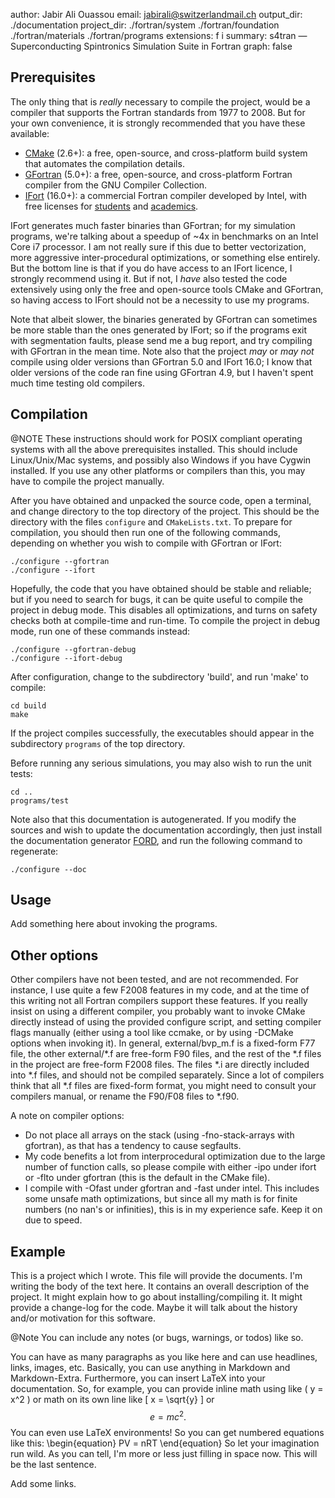 author:      Jabir Ali Ouassou
email:       jabirali@switzerlandmail.ch
output_dir:  ./documentation
project_dir: ./fortran/system
             ./fortran/foundation
             ./fortran/materials
             ./fortran/programs
extensions:  f
             i
summary:     s4tran — Superconducting Spintronics Simulation Suite in Fortran
graph:       false


Prerequisites
-------------
The only thing that is *really* necessary to compile the project, would be a
compiler that supports the Fortran standards from 1977 to 2008. But for your
own convenience, it is strongly recommended that you have these available:

 * [CMake](https://cmake.org/) (2.6+):
   a free, open-source, and cross-platform build system that automates the compilation details.
 * [GFortran](https://gcc.gnu.org/wiki/GFortran) (5.0+):
   a free, open-source, and cross-platform Fortran compiler from the GNU Compiler Collection.
 * [IFort](https://software.intel.com/en-us/fortran-compilers) (16.0+):
   a commercial Fortran compiler developed by Intel, with free licenses for 
   [students](https://software.intel.com/en-us/qualify-for-free-software/student) and
   [academics](https://software.intel.com/en-us/qualify-for-free-software/academicresearcher).

IFort generates much faster binaries than GFortran; for my simulation programs, we're
talking about a speedup of ~4x in benchmarks on an Intel Core i7 processor. I am
not really sure if this due to better vectorization, more aggressive inter-procedural
optimizations, or something else entirely. But the bottom line is that if you do have
access to an IFort licence, I strongly recommend using it. But if not, I *have* also 
tested the code extensively using only the free and open-source tools CMake and
GFortran, so having access to IFort should not be a necessity to use my programs.

Note that albeit slower, the binaries generated by GFortran can sometimes be more
stable than the ones generated by IFort; so if the programs exit with segmentation
faults, please send me a bug report, and try compiling with GFortran in the mean
time. Note also that the project *may* or *may not* compile using older versions
than GFortran 5.0 and IFort 16.0; I know that older versions of the code ran fine
using GFortran 4.9, but I haven't spent much time testing old compilers.



Compilation
------------
@NOTE
  These instructions should work for POSIX compliant operating systems with all 
  the above prerequisites installed. This should include Linux/Unix/Mac systems,
  and possibly also Windows if you have Cygwin installed. If you use any other 
  platforms or compilers than this, you may have to compile the project manually.

After you have obtained and unpacked the source code, open a terminal, and change
directory to the top directory of the project. This should be the directory with
the files `configure` and `CMakeLists.txt`. To prepare for compilation, you should
then run one of the following commands, depending on whether you wish to compile 
with GFortran or IFort:

    ./configure --gfortran
    ./configure --ifort

Hopefully, the code that you have obtained should be stable and reliable; but if you
need to search for bugs, it can be quite useful to compile the project in debug mode.
This disables all optimizations, and turns on safety checks both at compile-time and
run-time. To compile the project in debug mode, run one of these commands instead:

    ./configure --gfortran-debug
    ./configure --ifort-debug

After configuration, change to the subdirectory 'build', and run 'make' to compile:

    cd build
    make

If the project compiles successfully, the executables should appear in the subdirectory
`programs` of the top directory. 

Before running any serious simulations, you may also wish to run the unit tests:

    cd ..
    programs/test

Note also that this documentation is autogenerated. If you modify the sources and wish
to update the documentation accordingly, then just install the documentation generator
[FORD](https://github.com/cmacmackin/ford), and run the following command to regenerate:

    ./configure --doc


Usage
-----
Add something here about invoking the programs.




Other options
-------------
Other compilers have not been tested, and are not recommended. For instance, I use quite a few F2008 features
in my code, and at the time of this writing not all Fortran compilers support these features. If you really 
insist on using a different compiler, you probably want to invoke CMake directly instead of using the provided
configure script, and setting compiler flags manually (either using a tool like ccmake, or by using -DCMake
options when invoking it). In general, external/bvp_m.f is a fixed-form F77 file, the other external/\*.f are
free-form F90 files, and the rest of the \*.f files in the project are free-form F2008 files. The files \*.i
are directly included into \*.f files, and should not be compiled separately. Since a lot of compilers think
that all \*.f files are fixed-form format, you might need to consult your compilers manual, or rename the 
F90/F08 files to \*.f90.

A note on compiler options:
* Do not place all arrays on the stack (using -fno-stack-arrays with gfortran), as that has a tendency to cause segfaults.
* My code benefits a lot from interprocedural optimization due to the large number of function calls, so please compile
  with either -ipo under ifort or -flto under gfortran (this is the default in the CMake file).
* I compile with -Ofast under gfortran and -fast under intel. This includes some unsafe math optimizations, but since
  all my math is for finite numbers (no nan's or infinities), this is in my experience safe. Keep it on due to speed.


Example 
--------
This is a project which I wrote. This file will provide the documents. I'm
writing the body of the text here. It contains an overall description of the
project. It might explain how to go about installing/compiling it. It might
provide a change-log for the code. Maybe it will talk about the
history and/or motivation for this software.

@Note
You can include any notes (or bugs, warnings, or todos) like so.

You can have as many paragraphs as you like here and can use headlines, links,
images, etc. Basically, you can use anything in Markdown and Markdown-Extra.
Furthermore, you can insert LaTeX into your documentation. So, for example,
you can provide inline math using like \( y = x^2 \) or math on its own line
like \[ x = \sqrt{y} \] or $$ e = mc^2. $$ You can even use LaTeX environments!
So you can get numbered equations like this:
\begin{equation}
  PV = nRT
\end{equation}
So let your imagination run wild. As you can tell, I'm more or less just
filling in space now. This will be the last sentence.

Add some links.


